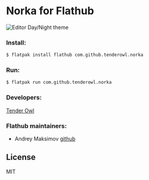 # Norka for Flathub

![Editor Day/Night theme](https://raw.githubusercontent.com/flathub/com.github.tenderowl.norka/master/screenshots/app_screenshot_1.png)

### Install:

```sh
$ flatpak install flathub com.github.tenderowl.norka
```

### Run:


```sh
$ flatpak run com.github.tenderowl.norka
```

### Developers:
[Tender Owl](https://tenderowl.com/ "Tender Owl")

### Flathub maintainers:
* Andrey Maksimov [github](https://github.com/amka "amka")


License
----

MIT
